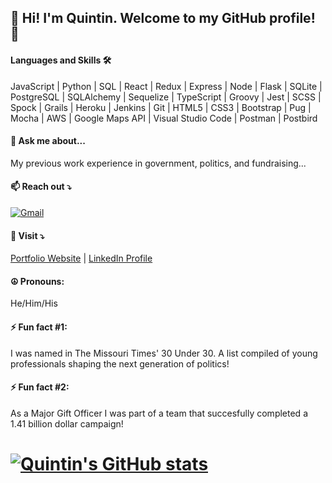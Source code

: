 ## 👋 Hi! I'm Quintin. Welcome to my GitHub profile! 👋

#### Languages and Skills 🛠 

JavaScript | Python | SQL | React | Redux | Express | Node | Flask | SQLite | PostgreSQL | SQLAlchemy | Sequelize | TypeScript | Groovy | Jest | SCSS | Spock | Grails | Heroku | Jenkins | Git | HTML5 | CSS3 | Bootstrap | Pug | Mocha | AWS | Google Maps API | Visual Studio Code | Postman | Postbird

#### 💬  Ask me about... 

My previous work experience in government, politics, and fundraising...

#### 📫 Reach out ⤵️

[![Gmail](https://img.shields.io/badge/-gmail-%23D14836?style=for-the-badge&logo=Gmail&logoColor=white)](mailto:quintinhull92@gmail.com)

#### 👀 Visit ⤵️

[Portfolio Website](https://quintinhull.github.io/)
|
[LinkedIn Profile](https://www.linkedin.com/in/quintinhull92/)

#### ☮️   Pronouns: 

He/Him/His

#### ⚡ Fun fact #1: 

I was named in The Missouri Times' 30 Under 30. A list compiled of young professionals shaping the next generation of politics!

#### ⚡ Fun fact #2: 

As a Major Gift Officer I was part of a team that succesfully completed a 1.41 billion dollar campaign!

# [![Quintin's GitHub stats](https://github-readme-stats.vercel.app/api?username=quintinhull)](https://github.com/quintinhull/github-readme-stats)

